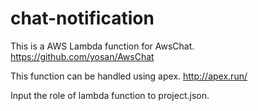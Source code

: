 # chat-notification

This is a AWS Lambda function for AwsChat.
https://github.com/yosan/AwsChat

This function can be handled using apex.
http://apex.run/

Input the role of lambda function to project.json.
